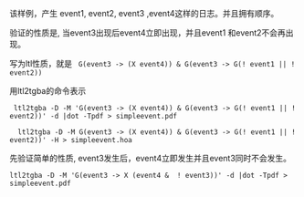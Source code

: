 该样例，产生 event1, event2, event3 ,event4这样的日志。并且拥有顺序。

验证的性质是, 当event3出现后event4立即出现，并且event1 和event2不会再出现。

写为ltl性质，就是
` G(event3 -> (X event4)) & G(event3 -> G(! event1 || ! event2))`

用ltl2tgba的命令表示
```
 ltl2tgba -D -M 'G(event3 -> (X event4)) & G(event3 -> G(! event1 || ! event2))' -d |dot -Tpdf > simpleevent.pdf

  ltl2tgba -D -M G(event3 -> (X event4)) & G(event3 -> G(! event1 || ! event2))' -H > simpleevent.hoa
```

先验证简单的性质,
event3发生后，event4立即发生并且event3同时不会发生。
```
ltl2tgba -D -M 'G(event3 -> X (event4 &  ! event3))' -d |dot -Tpdf > simpleevent.pdf
```

